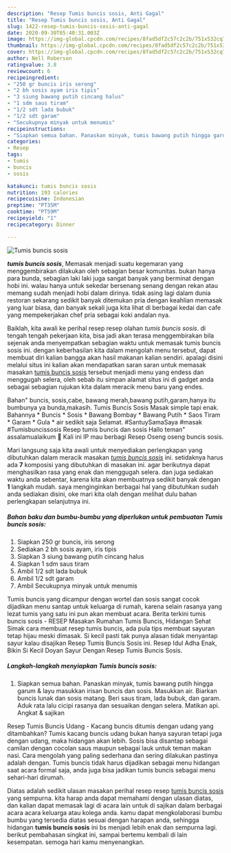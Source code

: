 ```yaml
---
description: "Resep Tumis buncis sosis, Anti Gagal"
title: "Resep Tumis buncis sosis, Anti Gagal"
slug: 1422-resep-tumis-buncis-sosis-anti-gagal
date: 2020-09-30T05:40:31.003Z
image: https://img-global.cpcdn.com/recipes/8fad5df2c57c2c2b/751x532cq70/tumis-buncis-sosis-foto-resep-utama.jpg
thumbnail: https://img-global.cpcdn.com/recipes/8fad5df2c57c2c2b/751x532cq70/tumis-buncis-sosis-foto-resep-utama.jpg
cover: https://img-global.cpcdn.com/recipes/8fad5df2c57c2c2b/751x532cq70/tumis-buncis-sosis-foto-resep-utama.jpg
author: Nell Roberson
ratingvalue: 3.8
reviewcount: 6
recipeingredient:
- "250 gr buncis iris serong"
- "2 bh sosis ayam iris tipis"
- "3 siung bawang putih cincang halus"
- "1 sdm saus tiram"
- "1/2 sdt lada bubuk"
- "1/2 sdt garam"
- "Secukupnya minyak untuk menumis"
recipeinstructions:
- "Siapkan semua bahan. Panaskan minyak, tumis bawang putih hingga garum &amp; layu masukkan irisan buncis dan sosis. Masukkan air. Biarkan buncis lunak dan sosis matang. Beri saus tiram, lada bubuk, dan garam. Aduk rata lalu cicipi rasanya dan sesuaikan dengan selera. Matikan api. Angkat &amp; sajikan"
categories:
- Resep
tags:
- tumis
- buncis
- sosis

katakunci: tumis buncis sosis 
nutrition: 193 calories
recipecuisine: Indonesian
preptime: "PT35M"
cooktime: "PT59M"
recipeyield: "1"
recipecategory: Dinner

---
```



![Tumis buncis sosis](https://img-global.cpcdn.com/recipes/8fad5df2c57c2c2b/751x532cq70/tumis-buncis-sosis-foto-resep-utama.jpg)

<b><i>tumis buncis sosis</i></b>, Memasak menjadi suatu kegemaran yang menggembirakan dilakukan oleh sebagian besar komunitas. bukan hanya para bunda, sebagian laki laki juga sangat banyak yang berminat dengan hobi ini. walau hanya untuk sekedar bersenang senang dengan rekan atau memang sudah menjadi hobi dalam dirinya. tidak asing lagi dalam dunia restoran sekarang sedikit banyak ditemukan pria dengan keahlian memasak yang luar biasa, dan banyak sekali juga kita lihat di berbagai kedai dan cafe yang mempekerjakan chef pria sebagai koki andalan nya.

Baiklah, kita awali ke perihal resep resep olahan <i>tumis buncis sosis</i>. di tengah tengah pekerjaan kita, bisa jadi akan terasa menggembirakan bila sejenak anda menyempatkan sebagian waktu untuk memasak tumis buncis sosis ini. dengan keberhasilan kita dalam mengolah menu tersebut, dapat membuat diri kalian bangga akan hasil makanan kalian sendiri. apalagi disini melalui situs ini kalian akan mendapatkan saran saran untuk memasak masakan <u>tumis buncis sosis</u> tersebut menjadi menu yang endess dan menggugah selera, oleh sebab itu simpan alamat situs ini di gadget anda sebagai sebagian rujukan kita dalam meracik menu baru yang endes.

Bahan&#34; buncis, sosis,cabe, bawang merah,bawang putih,garam,hanya itu bumbunya ya bunda,makasih. Tumis Buncis Sosis Masak simple tapi enak. Bahannya * Buncis * Sosis * Bawang Bombay * Bawang Putih * Saos Tiram * Garam * Gula * air sedikit saja Selamat. #SantuySamaSaya #masak #Tumisbuncissosis Resep tumis buncis dan sosis Hallo teman&#34; assalamualaikum 🙏 Kali ini IP mau berbagi Resep Oseng oseng buncis sosis.


Mari langsung saja kita awali untuk menyediakan perlengkapan yang dibutuhkan dalam meracik masakan <u><i>tumis buncis sosis</i></u> ini. setidaknya harus ada <b>7</b> komposisi yang dibutuhkan di masakan ini. agar berikutnya dapat menghasilkan rasa yang enak dan menggugah selera. dan juga sediakan waktu anda sebentar, karena kita akan membuatnya sedikit banyak dengan <b>1</b> langkah mudah. saya menginginkan berbagai hal yang dibutuhkan sudah anda sediakan disini, oke mari kita olah dengan melihat dulu bahan perlengkapan selanjutnya ini.

<!--inarticleads1-->

##### Bahan baku dan bumbu-bumbu yang diperlukan untuk pembuatan Tumis buncis sosis:

1. Siapkan 250 gr buncis, iris serong
1. Sediakan 2 bh sosis ayam, iris tipis
1. Siapkan 3 siung bawang putih cincang halus
1. Siapkan 1 sdm saus tiram
1. Ambil 1/2 sdt lada bubuk
1. Ambil 1/2 sdt garam
1. Ambil Secukupnya minyak untuk menumis


Tumis buncis yang dicampur dengan wortel dan sosis sangat cocok dijadikan menu santap untuk keluarga di rumah, karena selain rasanya yang lezat tumis yang satu ini pun akan membuat acara. Berita terkini tumis buncis sosis - RESEP Masakan Rumahan Tumis Buncis, Hidangan Sehat Simak cara membuat resep tumis buncis, ada pula tips membuat sayuran tetap hijau meski dimasak. Si kecil pasti tak punya alasan tidak menyantap sayur kalau disajikan Resep Tumis Buncis Sosis ini. Resep Idul Adha Enak, Bikin Si Kecil Doyan Sayur Dengan Resep Tumis Buncis Sosis. 

<!--inarticleads2-->

##### Langkah-langkah menyiapkan Tumis buncis sosis:

1. Siapkan semua bahan. Panaskan minyak, tumis bawang putih hingga garum &amp; layu masukkan irisan buncis dan sosis. Masukkan air. Biarkan buncis lunak dan sosis matang. Beri saus tiram, lada bubuk, dan garam. Aduk rata lalu cicipi rasanya dan sesuaikan dengan selera. Matikan api. Angkat &amp; sajikan


Resep Tumis Buncis Udang - Kacang buncis ditumis dengan udang yang ditambahkan? Tumis kacang buncis udang bukan hanya sayuran tetapi juga dengan udang, maka hidangan akan lebih. Sosis bisa disantap sebagai camilan dengan cocolan saus maupun sebagai lauk untuk teman makan nasi. Cara mengolah yang paling sederhana dan sering dilakukan pastinya adalah dengan. Tumis buncis tidak harus dijadikan sebagai menu hidangan saat acara formal saja, anda juga bisa jadikan tumis buncis sebagai menu sehari-hari dirumah. 

Diatas adalah sedikit ulasan masakan perihal resep resep <u>tumis buncis sosis</u> yang sempurna. kita harap anda dapat memahami dengan ulasan diatas, dan kalian dapat memasak lagi di acara lain untuk di sajikan dalam berbagai acara acara keluarga atau kolega anda. kamu dapat mengkolaborasi bumbu bumbu yang tersedia diatas sesuai dengan harapan anda, sehingga hidangan <b>tumis buncis sosis</b> ini bs menjadi lebih enak dan sempurna lagi. berikut pembahasan singkat ini, sampai bertemu kembali di lain kesempatan. semoga hari kamu menyenangkan.
